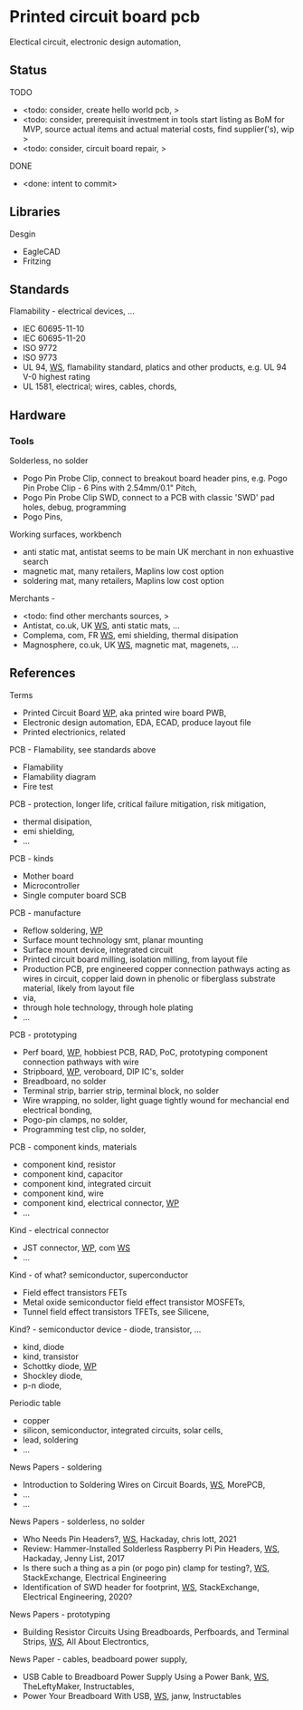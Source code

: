 # Printed circuit board pcb

Electical circuit, electronic design automation, 

## Status

TODO
* <todo: consider, create hello world pcb, >
* <todo: consider, prerequisit investment in tools start listing as BoM for MVP, source actual items and actual material costs, find supplier('s), wip >
* <todo: consider, circuit board repair, >

DONE
* <done: intent to commit>

## Libraries

Desgin
* EagleCAD
* Fritzing

## Standards

Flamability - electrical devices, ...
* IEC 60695-11-10 
* IEC 60695-11-20 
* ISO 9772 
* ISO 9773
* UL 94, [WS](https://en.wikipedia.org/wiki/UL_94), flamability standard, platics and other products, e.g. UL 94 V-0 highest rating
* UL 1581, electrical; wires, cables, chords, 

## Hardware

### Tools

Solderless, no solder
* Pogo Pin Probe Clip, connect to breakout board header pins, e.g. Pogo Pin Probe Clip - 6 Pins with 2.54mm/0.1" Pitch, 
* Pogo Pin Probe Clip SWD, connect to a PCB with classic 'SWD' pad holes, debug, programming
* Pogo Pins,  

Working surfaces, workbench
* anti static mat, antistat seems to be main UK merchant in non exhuastive search
* magnetic mat, many retailers, Maplins low cost option
* soldering mat, many retailers, Maplins low cost option

Merchants - 
* <todo: find other merchants sources, >
* Antistat, co.uk, UK [WS](https://www.antistat.co.uk/), anti static mats, ...
* Complema, com, FR [WS](https://www.compelma.com/en/emi-shielding-thermal-dissipation/), emi shielding, thermal disipation
* Magnosphere, co.uk, UK [WS](https://www.magnosphere.co.uk/), magnetic mat, magenets, ...

## References

Terms
* Printed Circuit Board [WP](https://en.wikipedia.org/wiki/Printed_circuit_board), aka printed wire board PWB, 
* Electronic design automation, EDA, ECAD, produce layout file
* Printed electrionics, related

PCB - Flamability, see standards above
* Flamability
* Flamability diagram
* Fire test

PCB - protection, longer life, critical failure mitigation, risk mitigation, 
* thermal disipation, 
* emi shielding, 
* ...

PCB - kinds
* Mother board
* Microcontroller
* Single computer board SCB

PCB - manufacture
* Reflow soldering, [WP](https://en.wikipedia.org/wiki/Reflow_soldering)
* Surface mount technology smt, planar mounting
* Surface mount device, integrated circuit
* Printed circuit board milling, isolation milling, from layout file
* Production PCB, pre engineered copper connection pathways acting as wires in circuit, copper laid down in phenolic or fiberglass substrate material, likely from layout file
* via, 
* through hole technology, through hole plating
* ...

PCB - prototyping
* Perf board, [WP](https://en.wikipedia.org/wiki/Perfboard), hobbiest PCB, RAD, PoC, prototyping component connection pathways with wire
* Stripboard, [WP](https://en.wikipedia.org/wiki/Stripboard), veroboard, DIP IC's, solder
* Breadboard, no solder
* Terminal strip, barrier strip, terminal block, no solder
* Wire wrapping, no solder, light guage tightly wound for mechancial end electrical bonding, 
* Pogo-pin clamps, no solder, 
* Programming test clip, no solder, 

PCB - component kinds, materials
* component kind, resistor
* component kind, capacitor
* component kind, integrated circuit
* component kind, wire
* component kind, electrical connector, [WP](https://en.wikipedia.org/wiki/Electrical_connector)
* ...

Kind - electrical connector
* JST connector, [WP](https://en.wikipedia.org/wiki/JST_connector), com [WS](https://www.jst-mfg.com/product/)
* ...

Kind - of what? semiconductor, superconductor
* Field effect transistors FETs
* Metal oxide semiconductor field effect transistor MOSFETs, 
* Tunnel field effect transistors TFETs, see Silicene, 

Kind? - semiconductor device - diode, transistor, ...
* kind, diode
* kind, transistor
* Schottky diode, [WP](https://en.wikipedia.org/wiki/Schottky_diode)
* Shockley diode, 
* p-n diode, 

Periodic table
* copper
* silicon, semiconductor, integrated circuits, solar cells, 
* lead, soldering
* ...

News Papers - soldering
* Introduction to Soldering Wires on Circuit Boards, [WS](https://morepcb.com/how-to-solder-wire-on-circuit-board/), MorePCB, 
* ...
* ...

News Papers - solderless, no solder
* Who Needs Pin Headers?, [WS](https://hackaday.com/2021/08/12/who-needs-pin-headers/), Hackaday, chris lott, 2021
* Review: Hammer-Installed Solderless Raspberry Pi Pin Headers, [WS](https://hackaday.com/2017/01/16/review-hammer-installed-solderless-raspberry-pi-pin-headers/), Hackaday, Jenny List, 2017
* Is there such a thing as a pin (or pogo pin) clamp for testing?, [WS](https://electronics.stackexchange.com/questions/163550/is-there-such-a-thing-as-a-pin-or-pogo-pin-clamp-for-testing), StackExchange, Electrical Engineering
* Identification of SWD header for footprint, [WS](https://electronics.stackexchange.com/questions/491487/identification-of-swd-header-for-footprint), StackExchange, Electrical Engineering, 2020?

News Papers - prototyping
* Building Resistor Circuits Using Breadboards, Perfboards, and Terminal Strips, [WS](https://www.allaboutcircuits.com/textbook/direct-current/chpt-5/building-simple-resistor-circuits/), All About Electrontics, 

News Paper - cables, beadboard power supply, 
* USB Cable to Breadboard Power Supply Using a Power Bank, [WS](https://www.instructables.com/USB-Cable-to-Breadboard-Power-Supply-Using-a-Power/), TheLeftyMaker, Instructables, 
* Power Your Breadboard With USB, [WS](https://www.instructables.com/Power-your-breadboard-with-USB/), janw, Instructables

